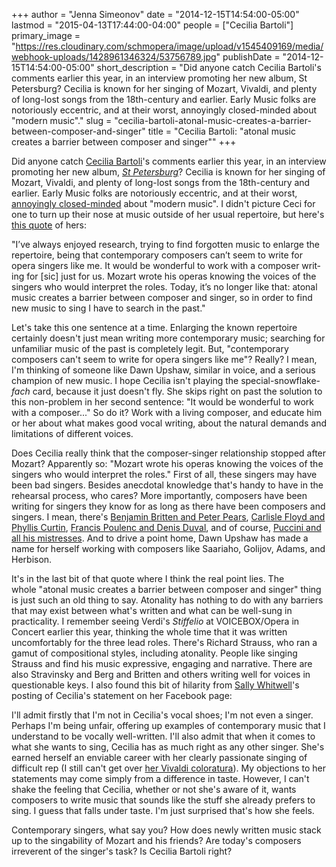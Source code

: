 +++
author = "Jenna Simeonov"
date = "2014-12-15T14:54:00-05:00"
lastmod = "2015-04-13T17:44:00-04:00"
people = ["Cecilia Bartoli"]
primary_image = "https://res.cloudinary.com/schmopera/image/upload/v1545409169/media/webhook-uploads/1428961346324/53756789.jpg"
publishDate = "2014-12-15T14:54:00-05:00"
short_description = "Did anyone catch Cecilia Bartoli&#039;s comments earlier this year, in an interview promoting her new album, St Petersburg? Cecilia is known for her singing of Mozart, Vivaldi, and plenty of long-lost songs from the 18th-century and earlier. Early Music folks are notoriously eccentric, and at their worst, annoyingly closed-minded about &quot;modern music&quot;."
slug = "cecilia-bartoli-atonal-music-creates-a-barrier-between-composer-and-singer"
title = "Cecilia Bartoli: &quot;atonal music creates a barrier between composer and singer&quot;"
+++

Did anyone catch&nbsp;<a href="http://www.gramilano.com/2014/10/cecilia-bartoli-contemporary-composers-cant-write-opera-singers-like/" target="_blank">Cecilia Bartoli</a>'s comments earlier this year, in an interview promoting&nbsp;her new album,&nbsp;<a href="http://www.amazon.com/St-Petersburg-Deluxe-Edition-Limited/dp/B00M0CX9HM" target="_blank"><em>St Petersburg</em></a>? Cecilia is known for her singing of Mozart, Vivaldi, and plenty of long-lost songs from the 18th-century and earlier. Early Music folks are notoriously eccentric, and at their worst, <a href="http://www.earlymusicworld.com/id44.html" target="_blank">annoyingly closed-minded</a> about "modern music". I didn't picture Ceci for one to turn up their nose at music outside of her usual repertoire, but here's <a href="http://www.gramilano.com/2014/10/cecilia-bartoli-contemporary-composers-cant-write-opera-singers-like/" target="_blank">this quote</a> of hers:<p></p><p>"I’ve always enjoyed research, try­ing to find for­got­ten music to enlarge the rep­er­toire, being that con­tem­por­ary com­posers can’t seem to write for opera sing­ers like me. It would be won­der­ful to work with a com­poser writ­ing for [sic] just for us. Moz­art wrote his operas know­ing the voices of the sing­ers who would inter­pret the roles. Today, it’s no longer like that: atonal music cre­ates a bar­rier between com­poser and singer, so in order to find new music to sing I have to search in the past."</p><p>Let's take this one sentence at a time. Enlarging the known repertoire certainly doesn't just mean writing more contemporary music; searching for unfamiliar music of the past is completely legit. But, "contemporary composers can't seem to write for opera singers like me"? Really? I mean, I'm thinking of someone like Dawn Upshaw, similar in voice, and a serious champion of new music. I hope Cecilia isn't playing the special-snowflake-<em>fach</em> card, because it just doesn't fly. She skips right on past the solution to this non-problem in her second sentence: "It would be wonderful to work with a composer..." So do it? Work with a living composer, and educate him or her about what makes good vocal writing, about the natural demands and limitations of different voices.</p><p>Does Cecilia really think that the composer-singer relationship stopped after Mozart? Apparently so: "Mozart wrote his operas knowing the voices of the singers who would interpret the roles." First of all, these singers may have been bad singers. Besides&nbsp;anecdotal knowledge that's handy to have in the rehearsal process, who cares? More importantly, composers have been writing for singers they know for as long as there have been composers and singers. I mean, there's <a href="http://www.brittenpears.org/" target="_blank">Benjamin Britten and Peter Pears</a>, <a href="http://www.festivalopera.org/curtin.htm" target="_blank">Carlisle Floyd and Phyllis Curtin</a>, <a href="http://florentschmitt.com/2014/08/19/french-soprano-denise-duval-muse-of-francis-poulenc-friend-of-florent-schmitt/" target="_blank">Francis Poulenc and Denis Duval</a>, and of course,&nbsp;<a href="http://en.wikipedia.org/wiki/Giacomo_Puccini#Marriage_and_affairs" target="_blank">Puccini and all his mistresses</a>. And to drive a point home, Dawn Upshaw has made a name for herself working with composers like Saariaho, Golijov, Adams, and Herbison.</p><p>It's in the last bit of that quote where I think the real point lies. The whole&nbsp;"atonal music cre­ates a bar­rier between com­poser and singer" thing is just such an old thing to say. Atonality has nothing to do with any barriers that may exist between what's written and what can be well-sung in practicality. I remember seeing Verdi's&nbsp;<em>Stiffelio</em> at VOICEBOX/Opera in Concert earlier this year, thinking the whole time that it was written uncomfortably for the three lead roles. There's Richard Strauss, who ran a gamut of compositional styles, including atonality. People like singing Strauss and find his music&nbsp;expressive, engaging and narrative. There are also Stravinsky and Berg and Britten and others writing well for voices in questionable keys. I also found this bit of hilarity from <a href="http://sk-sk.pchelplinebd.comwww.fb.me/sally.whitwell.musician/posts/770322526337076?comment_id=770736606295668&amp;offset=0&amp;total_comments=17" target="_blank">Sally Whitwell</a>'s posting of Cecilia's statement on her Facebook page:</p><p><span data-sc-tag="[caption id=&quot;attachment_2335&quot; align=&quot;aligncenter&quot; width=&quot;320&quot;][/caption]" class="sc-node sc-node-caption"></span></p><p>I'll admit firstly that I'm not in Cecilia's vocal shoes; I'm not even a singer. Perhaps I'm being unfair, offering up examples of contemporary music that I understand to be vocally well-written. I'll also admit that when it comes to what she wants to sing, Cecilia has as much right as any other singer. She's earned herself an enviable career with her clearly passionate singing of difficult rep (I still can't get over <a href="http://www.youtube.com/watch?v=rISjBGOtHhs" target="_blank">her Vivaldi coloratura</a>). My objections to her statements may come simply from a difference in taste. However, I can't shake the feeling that Cecilia, whether or not she's aware of it, wants composers to write music that sounds like the stuff she already prefers to sing. I guess that falls under taste. I'm just surprised that's how she feels.</p><p>Contemporary singers, what say you? How does newly written music stack up to the singability of Mozart and his friends? Are today's composers irreverent of the singer's task? Is Cecilia Bartoli right?</p>
